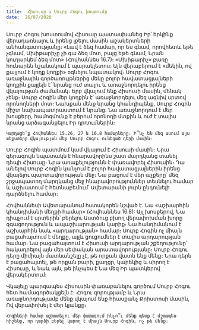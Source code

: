 ```yaml
---
title:  Հիսուսը և Սուրբ Հոգու խոստումը
date:  26/07/2020
---
```


Սուրբ Հոգու խոստումով Հիսուսը պատասխանեց Իր՝ երկինք վերադառնալու և իրենց լքելու մասին աշակերտների անհանգստությանը։ «Լավ է ձեզ համար, որ Ես գնամ, որովհետև եթե չգնամ, Մխիթարիչը չի գա ձեզ մոտ, բայց եթե գնամ, Նրան կուղարկեմ ձեզ մոտ» (Հովհաննես 16.7)։ «Մխիթարիչ» բառը հունարեն նշանակում է պարակլետոս։ Այն վերաբերում է «մեկին, ով քայլում է կողք կողքի» օգնելու նպատակով։ Սուրբ Հոգու առաջնային գործառույթներից մեկը բոլոր հավատացյալների կողքին քայլելն է՝ նրանց ուժ տալու և առաջնորդելու իրենց վկայության ժամանակ։ Երբ վկայում ենք Հիսուսի մասին, մենակ չենք։ Սուրբ Հոգին մեր կողքին է՝ առաջնորդելու մեզ ազնիվ սրտով որոնողների մոտ։ Նախքան մենք նրանց կհանդիպենք, Սուրբ Հոգին միշտ նախապատրաստում է նրանց։ Նա առաջնորդում է մեր խոսքերը, համոզմունք է բերում որոնողի մտքին և ուժ է տալիս նրանց արձագանքելու Իր դրդումներին։

`Կարդացե՛ք Հովհաննես 15.26, 27 և 16.8 համարները։ Ի՞նչ են մեզ ասում այս տեքստերը վկայության մեջ Սուրբ Հոգու ունեցած դերի մասին։`

Սուրբ Հոգին պատմում կամ վկայում է Հիսուսի մասին։ Նրա գերագույն նպատակն է հնարավորինս շատ մարդկանց տանել դեպի Հիսուսը։ Նրա առաքելությունն է փառավորել Հիսուսին։ Դա անելով Սուրբ Հոգին կանչում է բոլոր հավատացյալներին իրենց վկայելու պարտավորության մեջ։ Նա բացում է մեր աչքերը՝ մեզ շրջապատող մարդկանց մեջ հնարավորություններ տեսնելու համար և աշխատում է հետնաբեմում՝ Ավետարանի լուրն ընդունելի դարձնելու համար։

Հովհաննեսի Ավետարանում հստակորեն նշված է. Նա «աշխարհին կհանդիմանի մեղքի համար» (Հովհաննես 16.8): Այլ խոսքերով, Նա դիպչում է սրտերին՝ բերելու Աստծուց բխող վերափոխման խորը զգացողություն և ապաշխարության կարիք։ Նա հանդիմանում է աշխարհին նաև «արդարության» համար։ Սուրբ Հոգին ոչ միայն բացահայտում է մեղքը, այլև ցուցումներ է տալիս արդարության համար։ Նա բացահայտում է Հիսուսի արդարության շքեղությունը՝ հակադրելով այն մեր սեփական արատավորությանը։ Սուրբ Հոգու դերը միմիայն մատնանշելը չէ, թե որքան վատն ենք մենք։ Նրա դերն է բացահայտել, թե որքան բարի, քաղցր, կարեկից և սիրող է Հիսուսը, և նաև այն, թե ինչպես է Նա մեզ Իր պատկերով վերակերտում։

Վկայելը պարզապես Հիսուսին փառաբանելու գործում Սուրբ Հոգու հետ համագործակցելն է։ Հոգու զորությամբ և Նրա առաջնորդությամբ մենք վկայում ենք հիասքանչ Քրիստոսի մասին, Ով վերափոխել է մեր կյանքը։

`Հոգիների համար աշխատելու մեր փափագում ինչո՞ւ մենք պետք է մշտապես հիշենք, որ դարձի բերել կարող է միայն Սուրբ Հոգին, ոչ թե մենք։`